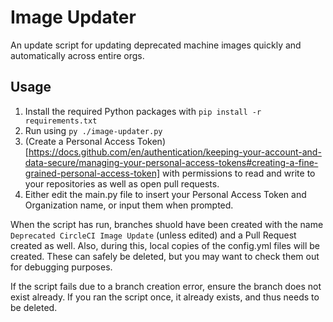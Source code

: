 # Image Updater
An update script for updating deprecated machine images quickly and automatically across entire orgs.

## Usage

1. Install the required Python packages with `pip install -r requirements.txt`
2. Run using `py ./image-updater.py`
3. (Create a Personal Access Token)[https://docs.github.com/en/authentication/keeping-your-account-and-data-secure/managing-your-personal-access-tokens#creating-a-fine-grained-personal-access-token] with permissions to read and write to your repositories as well as open pull requests.
4. Either edit the main.py file to insert your Personal Access Token and Organization name, or input them when prompted.

When the script has run, branches shuold have been created with the name `Deprecated CircleCI Image Update` (unless edited) and a Pull Request created as well. Also, during this, local copies of the config.yml files will be created. These can safely be deleted, but you may want to check them out for debugging purposes.

If the script fails due to a branch creation error, ensure the branch does not exist already. If you ran the script once, it already exists, and thus needs to be deleted.
